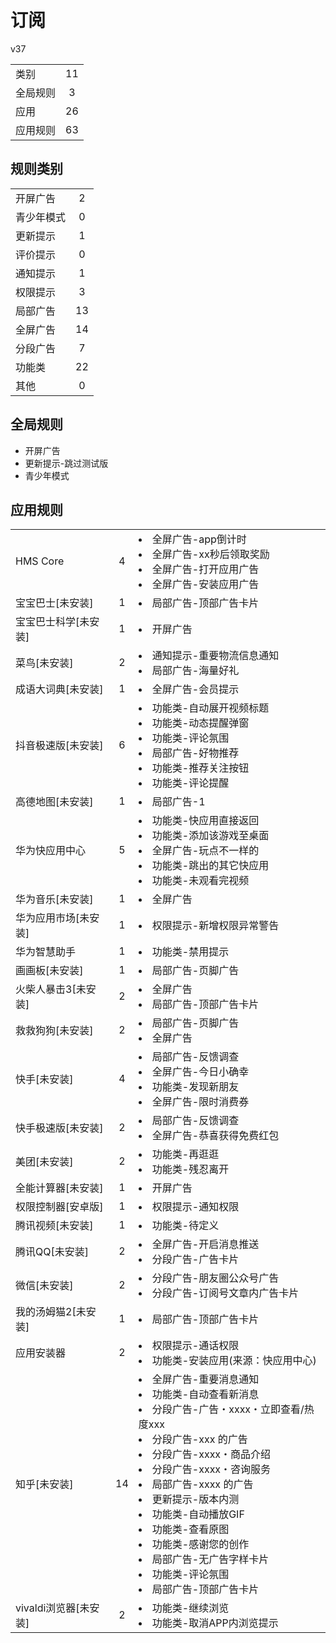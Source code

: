 # 订阅

v37

|||
| - |:-:|
|类别|11|
|全局规则|3|
|应用|26|
|应用规则|63|

## 规则类别

|||
| - |:-:|
|开屏广告|2|
|青少年模式|0|
|更新提示|1|
|评价提示|0|
|通知提示|1|
|权限提示|3|
|局部广告|13|
|全屏广告|14|
|分段广告|7|
|功能类|22|
|其他|0|

## 全局规则

- 开屏广告
- 更新提示-跳过测试版
- 青少年模式

## 应用规则

||||
| - |:-:|-|
|HMS Core|4|<li>全屏广告-app倒计时<li>全屏广告-xx秒后领取奖励<li>全屏广告-打开应用广告<li>全屏广告-安装应用广告|
|宝宝巴士[未安装]|1|<li>局部广告-顶部广告卡片|
|宝宝巴士科学[未安装]|1|<li>开屏广告|
|菜鸟[未安装]|2|<li>通知提示-重要物流信息通知<li>局部广告-海量好礼|
|成语大词典[未安装]|1|<li>全屏广告-会员提示|
|抖音极速版[未安装]|6|<li>功能类-自动展开视频标题<li>功能类-动态提醒弹窗<li>功能类-评论氛围<li>局部广告-好物推荐<li>功能类-推荐关注按钮<li>功能类-评论提醒|
|高德地图[未安装]|1|<li>局部广告-1|
|华为快应用中心|5|<li>功能类-快应用直接返回<li>功能类-添加该游戏至桌面<li>全屏广告-玩点不一样的<li>功能类-跳出的其它快应用<li>功能类-未观看完视频|
|华为音乐[未安装]|1|<li>全屏广告|
|华为应用市场[未安装]|1|<li>权限提示-新增权限异常警告|
|华为智慧助手|1|<li>功能类-禁用提示|
|画画板[未安装]|1|<li>局部广告-页脚广告|
|火柴人暴击3[未安装]|2|<li>全屏广告<li>局部广告-顶部广告卡片|
|救救狗狗[未安装]|2|<li>局部广告-页脚广告<li>全屏广告|
|快手[未安装]|4|<li>局部广告-反馈调查<li>全屏广告-今日小确幸<li>功能类-发现新朋友<li>全屏广告-限时消费券|
|快手极速版[未安装]|2|<li>局部广告-反馈调查<li>全屏广告-恭喜获得免费红包|
|美团[未安装]|2|<li>功能类-再逛逛<li>功能类-残忍离开|
|全能计算器[未安装]|1|<li>开屏广告|
|权限控制器[安卓版]|1|<li>权限提示-通知权限|
|腾讯视频[未安装]|1|<li>功能类-待定义|
|腾讯QQ[未安装]|2|<li>全屏广告-开启消息推送<li>分段广告-广告卡片|
|微信[未安装]|2|<li>分段广告-朋友圈公众号广告<li>分段广告-订阅号文章内广告卡片|
|我的汤姆猫2[未安装]|1|<li>局部广告-顶部广告卡片|
|应用安装器|2|<li>权限提示-通话权限<li>功能类-安装应用(来源：快应用中心)|
|知乎[未安装]|14|<li>全屏广告-重要消息通知<li>功能类-自动查看新消息<li>分段广告-广告・xxxx・立即查看/热度xxx<li>分段广告-xxx 的广告<li>分段广告-xxxx・商品介绍<li>分段广告-xxxx・咨询服务<li>局部广告-xxxx 的广告<li>更新提示-版本内测<li>功能类-自动播放GIF<li>功能类-查看原图<li>功能类-感谢您的创作<li>局部广告-无广告字样卡片<li>功能类-评论氛围<li>局部广告-顶部广告卡片|
|vivaldi浏览器[未安装]|2|<li>功能类-继续浏览<li>功能类-取消APP内浏览提示|
